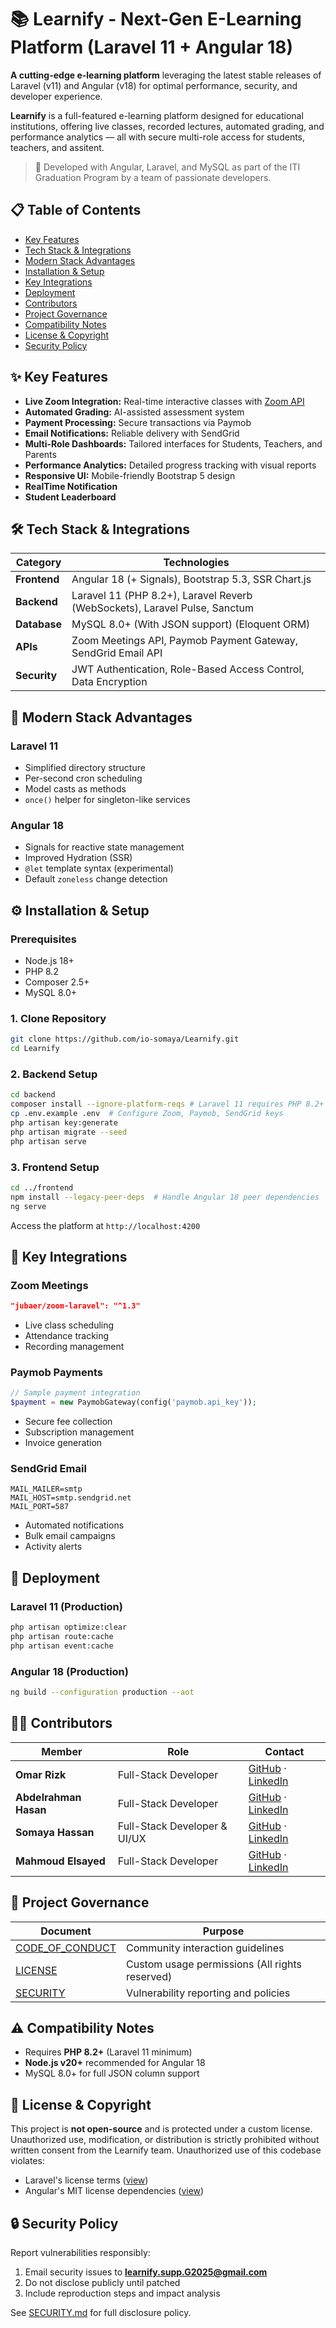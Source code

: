 # 📚 Learnify - Next-Gen E-Learning Platform (Laravel 11 + Angular 18)

**A cutting-edge e-learning platform** leveraging the latest stable releases of Laravel (v11) and Angular (v18) for optimal performance, security, and developer experience.

**Learnify** is a full-featured e-learning platform designed for educational institutions, offering live classes, recorded lectures, automated grading, and performance analytics — all with secure multi-role access for students, teachers, and assitent.

> 🚀 Developed with Angular, Laravel, and MySQL as part of the ITI Graduation Program by a team of passionate developers.

## 📋 Table of Contents
- [Key Features](#-key-features)
- [Tech Stack & Integrations](#️-tech-stack--integrations)
- [Modern Stack Advantages](#-modern-stack-advantages)
- [Installation & Setup](#️-installation--setup)
- [Key Integrations](#-key-integrations)
- [Deployment](#-deployment)
- [Contributors](#-contributors)
- [Project Governance](#-project-governance)
- [Compatibility Notes](#️-compatibility-notes)
- [License & Copyright](#-license--copyright)
- [Security Policy](#-security-policy)

## ✨ Key Features

- **Live Zoom Integration:** Real-time interactive classes with [Zoom API](#)
- **Automated Grading:** AI-assisted assessment system
- **Payment Processing:** Secure transactions via Paymob
- **Email Notifications:** Reliable delivery with SendGrid
- **Multi-Role Dashboards:** Tailored interfaces for Students, Teachers, and Parents
- **Performance Analytics:** Detailed progress tracking with visual reports
- **Responsive UI:** Mobile-friendly Bootstrap 5 design
- **RealTime Notification** 
- **Student Leaderboard**

## 🛠️ Tech Stack & Integrations

| Category          | Technologies                                                                 |
|-------------------|-----------------------------------------------------------------------------|
| **Frontend**      | Angular 18 (+ Signals), Bootstrap 5.3, SSR Chart.js                          |
| **Backend**       | Laravel 11 (PHP 8.2+), Laravel Reverb (WebSockets), Laravel Pulse, Sanctum   |
| **Database**      | MySQL 8.0+ (With JSON support) (Eloquent ORM)                                |
| **APIs**          | Zoom Meetings API, Paymob Payment Gateway, SendGrid Email API                |
| **Security**      | JWT Authentication, Role-Based Access Control, Data Encryption               |

## 🚀 Modern Stack Advantages

### **Laravel 11**
- Simplified directory structure 
- Per-second cron scheduling
- Model casts as methods
- `once()` helper for singleton-like services

### **Angular 18**
- Signals for reactive state management
- Improved Hydration (SSR)
- `@let` template syntax (experimental)
- Default `zoneless` change detection

## ⚙️ Installation & Setup

### Prerequisites
- Node.js 18+
- PHP 8.2
- Composer 2.5+
- MySQL 8.0+

### 1. Clone Repository
```bash
git clone https://github.com/io-somaya/Learnify.git
cd Learnify
```

### 2. Backend Setup
```bash
cd backend
composer install --ignore-platform-reqs # Laravel 11 requires PHP 8.2+
cp .env.example .env  # Configure Zoom, Paymob, SendGrid keys
php artisan key:generate
php artisan migrate --seed
php artisan serve
```

### 3. Frontend Setup
```bash
cd ../frontend
npm install --legacy-peer-deps  # Handle Angular 18 peer dependencies
ng serve
```

Access the platform at `http://localhost:4200`

## 🔐 Key Integrations

### Zoom Meetings
```json
"jubaer/zoom-laravel": "^1.3"
```
- Live class scheduling
- Attendance tracking
- Recording management

### Paymob Payments
```php
// Sample payment integration
$payment = new PaymobGateway(config('paymob.api_key'));
```
- Secure fee collection
- Subscription management
- Invoice generation

### SendGrid Email
```env
MAIL_MAILER=smtp
MAIL_HOST=smtp.sendgrid.net
MAIL_PORT=587
```
- Automated notifications
- Bulk email campaigns
- Activity alerts

## 🔄 Deployment

### Laravel 11 (Production)
```bash
php artisan optimize:clear
php artisan route:cache
php artisan event:cache
```

### Angular 18 (Production)
```bash
ng build --configuration production --aot
```

## 👨‍💻 Contributors

| Member                | Role                | Contact                           |
|-----------------------|---------------------|-----------------------------------|
| **Omar Rizk**         | Full-Stack Developer   | [GitHub](https://github.com/OmarMMRizk) · [LinkedIn](https://www.linkedin.com/in/omar-mohamed-rizk/) |
| **Abdelrahman Hasan** | Full-Stack Developer| [GitHub](https://github.com/Abdo-hasen) · [LinkedIn](https://www.linkedin.com/in/abdelrhman-hasan22/) |
| **Somaya Hassan**     | Full-Stack Developer & UI/UX     | [GitHub](https://github.com/io-somaya) · [LinkedIn](https://www.linkedin.com/in/io-somaya/) |
| **Mahmoud Elsayed**   | Full-Stack Developer | [GitHub](https://github.com/Mahmoud-Eid-Elsayed) · [LinkedIn](https://www.linkedin.com/in/mahmoud-elsayed/) |

## 📜 Project Governance

| Document               | Purpose                                                                 |
|------------------------|-------------------------------------------------------------------------|
| [CODE_OF_CONDUCT](./CODE_OF_CONDUCT.md) | Community interaction guidelines |
| [LICENSE](./LICENSE)   | Custom usage permissions (All rights reserved)                          |
| [SECURITY](./SECURITY.md) | Vulnerability reporting and policies                              |

## ⚠️ Compatibility Notes
- Requires **PHP 8.2+** (Laravel 11 minimum)
- **Node.js v20+** recommended for Angular 18
- MySQL 8.0+ for full JSON column support

## 📄 License & Copyright

This project is **not open-source** and is protected under a custom license. Unauthorized use, modification, or distribution is strictly prohibited without written consent from the Learnify team.
Unauthorized use of this codebase violates:  
- Laravel's license terms ([view](https://laravel.com))  
- Angular's MIT license dependencies ([view](https://angular.io/license))  

## 🔒 Security Policy

Report vulnerabilities responsibly:  
1. Email security issues to **learnify.supp.G2025@gmail.com**  
2. Do not disclose publicly until patched  
3. Include reproduction steps and impact analysis  

See [SECURITY.md](./SECURITY.md) for full disclosure policy.
